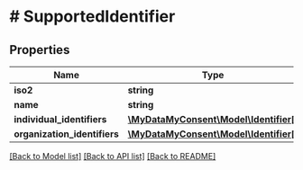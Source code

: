 # # SupportedIdentifier

## Properties

Name | Type | Description | Notes
------------ | ------------- | ------------- | -------------
**iso2** | **string** |  | [optional]
**name** | **string** |  | [optional]
**individual_identifiers** | [**\MyDataMyConsent\Model\Identifier[]**](Identifier.md) |  | [optional]
**organization_identifiers** | [**\MyDataMyConsent\Model\Identifier[]**](Identifier.md) |  | [optional]

[[Back to Model list]](../../README.md#models) [[Back to API list]](../../README.md#endpoints) [[Back to README]](../../README.md)
